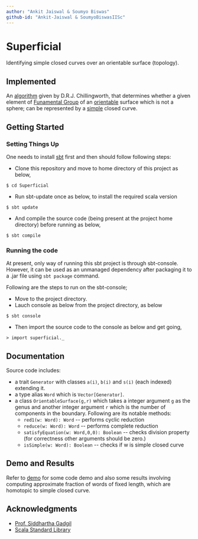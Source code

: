 ```yaml
---
author: "Ankit Jaiswal & Soumyo Biswas"
github-id: "Ankit-Jaiswal & SoumyoBiswasIISc"
---
```

# Superficial

Identifying simple closed curves over an orientable surface (topology).

## Implemented

An [algorithm](Reference.pdf) given by D.R.J. Chillingworth, that determines whether a given element of [Funamental Group](https://en.wikipedia.org/wiki/Fundamental_group) of an [orientable](https://en.wikipedia.org/wiki/Orientability) surface which is not a sphere; can be represented by a [simple](http://www.mathwords.com/s/simple_closed_curve.htm) closed curve.


## Getting Started

### Setting Things Up
One needs to install [sbt](http://www.scala-sbt.org/release/docs/Setup.html) first and then should follow following steps:
* Clone this repository and move to home directory of this project as below,
```
$ cd Superficial
```
* Run sbt-update once as below, to install the required scala version
```
$ sbt update
```
* And compile the source code (being present at the project home directory) before running as below,
```
$ sbt compile
```

### Running the code
At present, only way of running this sbt project is through sbt-console. However, it can be used as an unmanaged dependency after packaging it to a .jar file using ```sbt package``` command.

Following are the steps to run on the sbt-console;
* Move to the project directory.
* Lauch console as below from the project directory, as below
```
$ sbt console
```
* Then import the source code to the console as below and get going,
```
> import superficial._
```

## Documentation
Source code includes:
* a trait ```Generator``` with classes ```a(i)```, ```b(i)``` and ```s(i)``` (each indexed) extending it.
* a type alias ```Word``` which is ```Vector[Generator]```.
* a class ```OrientableSurface(g,r)``` which takes a integer argument ```g``` as the genus and another integer argument ```r``` which is the number of components in the boundary. Following are its notable methods:
     * ```red1(w: Word): Word``` -- performs cyclic reduction
     * ```reduce(w: Word): Word``` -- performs complete reduction
     * ```satisfyEquation(w: Word,0,0): Boolean``` -- checks division property (for correctness other arguments should be zero.)
     * ```isSimple(w: Word): Boolean``` -- checks if w is simple closed curve

## Demo and Results
Refer to [demo](superficial.ipynb) for some code demo and also some results involving computing approximate fraction of words of fixed length, which are homotopic to simple closed curve.

## Acknowledgments
* [Prof. Siddhartha Gadgil](https://github.com/siddhartha-gadgil)
* [Scala Standard Library](http://www.scala-lang.org/api/2.12.0/index.html)
